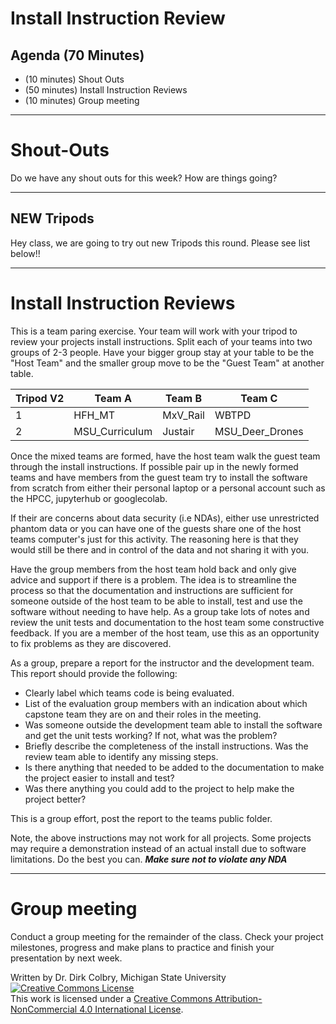# Install Instruction Review

## Agenda (70 Minutes)

- (10 minutes) Shout Outs
- (50 minutes) Install Instruction Reviews
- (10 minutes) Group meeting

----

#  Shout-Outs

Do we have any shout outs for this week?  How are things going?




----

## NEW Tripods

Hey class, we are going to try out new Tripods this round. Please see list below!!

----

# Install Instruction Reviews

This is a team paring exercise.  Your team will work with your tripod to review your projects install instructions. Split each of your teams into two groups of 2-3 people.  Have your bigger group stay at your table to be the "Host Team" and the smaller group move to be the "Guest Team" at another table. 

| Tripod V2 | Team A | Team B | Team C |
|--------|--------|--------|--------|
| 1 | HFH_MT | MxV_Rail | WBTPD |
| 2 | MSU_Curriculum | Justair | MSU_Deer_Drones |

Once the mixed teams are formed, have the host team walk the guest team through the install instructions.  If possible pair up in the newly formed teams and have members from the guest team try to install the software from scratch from either their personal laptop or a personal account such as the HPCC, jupyterhub or googlecolab.

If their are concerns about data security (i.e NDAs), either use unrestricted phantom data or you can have one of the guests share one of the host teams computer's just for this activity. The reasoning here is that they would still be there and in control of the data and not sharing it with you.

Have the group members from the host team hold back and only give advice and support if there is a problem.  The idea is to streamline the process so that the documentation and instructions are sufficient for someone outside of the host team to be able to install, test and use the software without needing to have help.   As a group take lots of notes and review the unit tests and documentation to the host team some constructive feedback.  If you are a member of the host team, use this as an opportunity to fix problems as they are discovered.

As a group, prepare a report for the instructor and the development team. This report should provide the following:

- Clearly label which teams code is being evaluated.
- List of the evaluation group members with an indication about which capstone team they are on and their roles in the meeting.
- Was someone outside the development team able to install the software and get the unit tests working?  If not, what was the problem?
- Briefly describe the completeness of the install instructions. Was the review team able to identify any missing steps.
- Is there anything that needed to be added to the documentation to make the project easier to install and test?
- Was there anything you could add to the project to help make the project better?

This is a group effort, post the report to the teams public folder.

Note, the above instructions may not work for all projects.  Some projects may require a demonstration instead of an actual install due to software limitations. Do the best you can. **_Make sure not to violate any NDA_**

---

# Group meeting

Conduct a group meeting for the remainder of the class.  Check your project milestones, progress and make plans to practice and finish your presentation by next week. 

Written by Dr. Dirk Colbry, Michigan State University
<a rel="license" href="http://creativecommons.org/licenses/by-nc/4.0/"><img alt="Creative Commons License" style="border-width:0" src="https://i.creativecommons.org/l/by-nc/4.0/88x31.png" /></a><br />This work is licensed under a <a rel="license" href="http://creativecommons.org/licenses/by-nc/4.0/">Creative Commons Attribution-NonCommercial 4.0 International License</a>.
